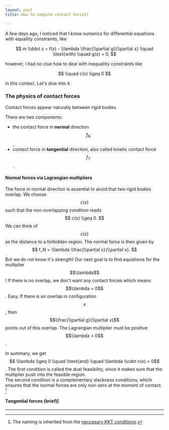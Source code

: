```yaml
---
layout: post
title: How to compute contact forces?

---
```

A few days ago, I noticed that I know numerics for differential equations with equallity constraints, like

$$  
m \\ddot x = f(x) - \\lambda \\frac{\\partial g}{\\partial x} \\quad \\text{with} \\quad g(x) = 0,  
$$

however, I had no clue how to deal with inequallity constraints like

$$  
\\quad c(x) \\geq 0
$$

in this context. Let's dive into it.

### The physics of contact forces

Contact forces appear naturally between rigid bodies.

There are two components:

* the contact force in **normal** direction $$f_N$$,
* contact force in **tangential** direction, also called kinetic contact force $$f_T$$.

#### Normal forces via Lagrangian multipliers

The force in normal direction is essential to avoid that two rigid bodies overlap.
We choose $$c(x)$$ such that the non-overlapping condition
reads
$$
c(x) \\geq 0.
$$
We can think of $$c(x)$$ as the distance to a forbidden region.
The normal force is then given by
$$
f_N = \\lambda \\frac{\\partial c}{\\partial x}.
$$

But we do not know it's strength! Our next goal is to find equiations for the multiplier $$\\lambda$$!
If there is no overlap, we don't want any contact forces which means $$\\lambda = 0$$. Easy.
If there is an overlap in configuration $$x$$, then $$\\frac{\\partial g}{\\partial x}$$ points out of this overlap.
The Lagrangian multiplier must be positive $$\\lambda > 0$$.

In summary, we get
$$ \\lambda \\geq 0 \\quad \\text{and} \\quad \\lambda \\cdot c(x) = 0$$.
The first condition is called the dual feasibility, since it makes sure that the multiplier push into the feasible region.  
The second condition is a complementary slackness conditions, which ensures that the normal forces are only non-zero at the moment of contact. [^1]

#### Tangential forces (brief)[

***

[^1]: The naming is inherited from the [neccesary KKT conditions](https://en.wikipedia.org/wiki/Karush%E2%80%93Kuhn%E2%80%93Tucker_conditions#Necessary_conditions).